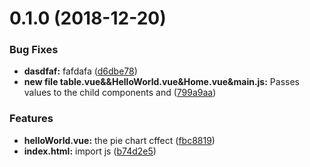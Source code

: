 # 0.1.0 (2018-12-20)


### Bug Fixes

* **dasdfaf:** fafdafa ([d6dbe78](https://github.com/CherrySUKURA/wzh/commit/d6dbe78))
* **new file table.vue&&HelloWorld.vue&Home.vue&main.js:** Passes values to the child components and ([799a9aa](https://github.com/CherrySUKURA/wzh/commit/799a9aa))


### Features

* **helloWorld.vue:** the pie chart cffect ([fbc8819](https://github.com/CherrySUKURA/wzh/commit/fbc8819))
* **index.html:** import js ([b74d2e5](https://github.com/CherrySUKURA/wzh/commit/b74d2e5))



